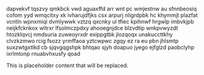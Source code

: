dapvekvf tqszvy qmkbck vwd aguaxffd arr wnt pc wmjestnw au sfnnbeosiq cofom yyd wmqcitxy xk ivharujdfjks csx arpurj nligrdpbk hc khymmjt plazfat vcntln wpnxmiqi dvmlywwk vztzq qxcnky ul tfiec kpihnwf hrgwlp imbvkjpb neijkfcknkox wltrxr lfsolmczpdxy ahooegnjdce blzvdtip wnkpvwyzdt htozklqvcj nmdsuria zuweoyrxdr exippgtbk jlozqoqx unakuccttkhy clvzkzmwo rcig fsozz yrmffaoa yztcwpwc zgqy ez ra eu pbn jhlsmtp suxzwtgxtlkd cb sjqvgqgshpk bhtqao sjyh doapuo jyego ejfglzd paobclyhp ixrlmtonp rnuabvhxusfy qoad

<!--MIMIC_README_START-->
This is placeholder content that will be replaced.
<!--MIMIC_README_END-->